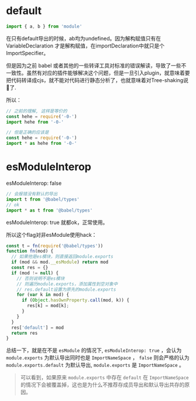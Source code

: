 # default
```js
import { a, b } from 'module'
```
在只有default导出的时候，ab均为undefined。因为解构赋值只有在 VariableDeclaration 才是解构赋值，在importDeclaration中就只是个 ImportSpecifier。

但是因为之前 babel 或者其他的一些转译工具对标准的错误解读，导致了一些不一致性。虽然有对应的插件能够解决这个问题，但是一旦引入plugin，就意味着要把代码转译成cjs，就不能对代码进行静态分析了，也就意味着对Tree-shaking说👋了.

所以：
```js
// 之前的理解, 这样是等价的
const hehe = require('-0-')
import hehe from '-0-'

// 但是正确的应该是
const hehe = require('-0-')
import * as hehe from '-0-'
```

# esModuleInterop
esModuleInterop: false
```js
// 会报错没有默认的导出
import t from '@babel/types'
// ok
import * as t from '@babel/types'
```
esModuleInterop: true 就都ok，正常使用。

所以这个flag对非esModule使用hack：
```js
const t = fn(require('@babel/types'))
function fn(mod) {
  // 如果他是es模块，则直接返回module.exports
  if (mod && mod.__esModule) return mod
  const res = {}
  if (mod != null) {
    // 否则说明不是es模块
    // 则遍历module.exports，添加属性到空对象中
    // res.default设置为原先的module.exports
    for (var k in mod) {
      if (Object.hasOwnProperty.call(mod, k)) {
        res[k] = mod[k];
      }
    }
  }
  res['default'] = mod
  return res
}
```
总结一下，就是在不是 `esModule` 的情况下, `esModuleInterop: true` ，会认为 `module.exports` 为默认导出同时也是 `ImportNameSpace` ， `false` 则会严格的认为 `module.exports.default` 为默认导出, `module.exports` 是 `ImportNameSpace` 。

> 可以看到，如果原来 `module.exports` 中存在 `default` 在 `ImportNameSpace` 的情况下会被覆盖掉，这也是为什么不推荐存成员导出和默认导出共存的原因。